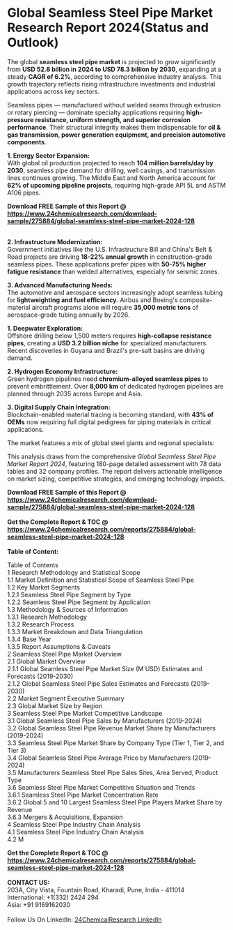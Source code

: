 <h1>Global Seamless Steel Pipe Market Research Report 2024(Status and Outlook)</h1><p>The global <strong>seamless steel pipe market</strong> is projected to grow significantly from <strong>USD 52.8 billion in 2024 to USD 78.3 billion by 2030</strong>, expanding at a steady <strong>CAGR of 6.2%</strong>, according to comprehensive industry analysis. This growth trajectory reflects rising infrastructure investments and industrial applications across key sectors.</p><p>Seamless pipes — manufactured without welded seams through extrusion or rotary piercing — dominate specialty applications requiring <strong>high-pressure resistance, uniform strength, and superior corrosion performance</strong>. Their structural integrity makes them indispensable for <strong>oil &amp; gas transmission, power generation equipment, and precision automotive components</strong>.</p><p><strong>1. Energy Sector Expansion:</strong><br>
With global oil production projected to reach <strong>104 million barrels/day by 2030</strong>, seamless pipe demand for drilling, well casings, and transmission lines continues growing. The Middle East and North America account for <strong>62% of upcoming pipeline projects</strong>, requiring high-grade API 5L and ASTM A106 pipes.</p><div><b>Download FREE Sample of this Report @ 
            <a href="https://www.24chemicalresearch.com/download-sample/275884/global-seamless-steel-pipe-market-2024-128">
            https://www.24chemicalresearch.com/download-sample/275884/global-seamless-steel-pipe-market-2024-128</a></b></div><br><p><strong>2. Infrastructure Modernization:</strong><br>
Government initiatives like the U.S. Infrastructure Bill and China's Belt &amp; Road projects are driving <strong>18-22% annual growth</strong> in construction-grade seamless pipes. These applications prefer pipes with <strong>50-75% higher fatigue resistance</strong> than welded alternatives, especially for seismic zones.</p><p><strong>3. Advanced Manufacturing Needs:</strong><br>
The automotive and aerospace sectors increasingly adopt seamless tubing for <strong>lightweighting and fuel efficiency</strong>. Airbus and Boeing's composite-material aircraft programs alone will require <strong>35,000 metric tons</strong> of aerospace-grade tubing annually by 2026.</p><p><strong>1. Deepwater Exploration:</strong><br>
Offshore drilling below 1,500 meters requires <strong>high-collapse resistance pipes</strong>, creating a <strong>USD 3.2 billion niche</strong> for specialized manufacturers. Recent discoveries in Guyana and Brazil's pre-salt basins are driving demand.</p><p><strong>2. Hydrogen Economy Infrastructure:</strong><br>
Green hydrogen pipelines need <strong>chromium-alloyed seamless pipes</strong> to prevent embrittlement. Over <strong>8,000 km</strong> of dedicated hydrogen pipelines are planned through 2035 across Europe and Asia.</p><p><strong>3. Digital Supply Chain Integration:</strong><br>
Blockchain-enabled material tracing is becoming standard, with <strong>43% of OEMs</strong> now requiring full digital pedigrees for piping materials in critical applications.</p><p>The market features a mix of global steel giants and regional specialists:</p><p>This analysis draws from the comprehensive <em>Global Seamless Steel Pipe Market Report 2024</em>, featuring 180-page detailed assessment with 78 data tables and 32 company profiles. The report delivers actionable intelligence on market sizing, competitive strategies, and emerging technology impacts.</p><div><b>Download FREE Sample of this Report @ 
            <a href="https://www.24chemicalresearch.com/download-sample/275884/global-seamless-steel-pipe-market-2024-128">
            https://www.24chemicalresearch.com/download-sample/275884/global-seamless-steel-pipe-market-2024-128</a></b></div><br><div><b>Get the Complete Report & TOC @ 
            <a href="https://www.24chemicalresearch.com/reports/275884/global-seamless-steel-pipe-market-2024-128">
            https://www.24chemicalresearch.com/reports/275884/global-seamless-steel-pipe-market-2024-128</a></b></div><br>
            <b>Table of Content:</b><p>Table of Contents<br />
1 Research Methodology and Statistical Scope<br />
1.1 Market Definition and Statistical Scope of Seamless Steel Pipe<br />
1.2 Key Market Segments<br />
1.2.1 Seamless Steel Pipe Segment by Type<br />
1.2.2 Seamless Steel Pipe Segment by Application<br />
1.3 Methodology & Sources of Information<br />
1.3.1 Research Methodology<br />
1.3.2 Research Process<br />
1.3.3 Market Breakdown and Data Triangulation<br />
1.3.4 Base Year<br />
1.3.5 Report Assumptions & Caveats<br />
2 Seamless Steel Pipe Market Overview<br />
2.1 Global Market Overview<br />
2.1.1 Global Seamless Steel Pipe Market Size (M USD) Estimates and Forecasts (2019-2030)<br />
2.1.2 Global Seamless Steel Pipe Sales Estimates and Forecasts (2019-2030)<br />
2.2 Market Segment Executive Summary<br />
2.3 Global Market Size by Region<br />
3 Seamless Steel Pipe Market Competitive Landscape<br />
3.1 Global Seamless Steel Pipe Sales by Manufacturers (2019-2024)<br />
3.2 Global Seamless Steel Pipe Revenue Market Share by Manufacturers (2019-2024)<br />
3.3 Seamless Steel Pipe Market Share by Company Type (Tier 1, Tier 2, and Tier 3)<br />
3.4 Global Seamless Steel Pipe Average Price by Manufacturers (2019-2024)<br />
3.5 Manufacturers Seamless Steel Pipe Sales Sites, Area Served, Product Type<br />
3.6 Seamless Steel Pipe Market Competitive Situation and Trends<br />
3.6.1 Seamless Steel Pipe Market Concentration Rate<br />
3.6.2 Global 5 and 10 Largest Seamless Steel Pipe Players Market Share by Revenue<br />
3.6.3 Mergers & Acquisitions, Expansion<br />
4 Seamless Steel Pipe Industry Chain Analysis<br />
4.1 Seamless Steel Pipe Industry Chain Analysis<br />
4.2 M</p><div><b>Get the Complete Report & TOC @ 
            <a href="https://www.24chemicalresearch.com/reports/275884/global-seamless-steel-pipe-market-2024-128">
            https://www.24chemicalresearch.com/reports/275884/global-seamless-steel-pipe-market-2024-128</a></b></div><br><b>CONTACT US:</b><br>
            203A, City Vista, Fountain Road, Kharadi, Pune, India - 411014<br>
            International: +1(332) 2424 294<br>
            Asia: +91 9169162030 <br><br>
            Follow Us On LinkedIn: <a href="https://www.linkedin.com/company/24chemicalresearch/">24ChemicalResearch LinkedIn</a>
